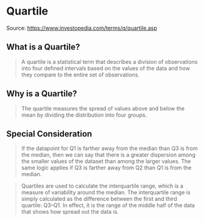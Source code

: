 # Quartile
Source: https://www.investopedia.com/terms/q/quartile.asp
## What is a Quartile?
> A quartile is a statistical term that describes a division of observations into four defined intervals based on the values of the data and how they compare to the entire set of observations.
## Why is a Quartile?
> The quartile measures the spread of values above and below the mean by dividing the distribution into four groups.
## Special Consideration
> If the datapoint for Q1 is farther away from the median than Q3 is from the median, then we can say that there is a greater dispersion among the smaller values of the dataset than among the larger values. The same logic applies if Q3 is farther away from Q2 than Q1 is from the median.

> Quartiles are used to calculate the interquartile range, which is a measure of variability around the median. The interquartile range is simply calculated as the difference between the first and third quartile: Q3–Q1. In effect, it is the range of the middle half of the data that shows how spread out the data is.
